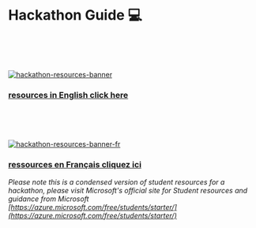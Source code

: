 # Hackathon Guide :computer:

 <br />
  <br />
   <br />

[![hackathon-resources-banner](https://user-images.githubusercontent.com/5739370/91455732-766b6980-e850-11ea-9b3c-f24ff80ee0ed.PNG)](/en/hackathon-resources-en.md)

### [resources in English click here](/en/hackathon-resources-en.md)

 <br />
  <br />
   <br />

[![hackathon-resources-banner-fr](https://user-images.githubusercontent.com/5739370/91455737-77040000-e850-11ea-9d55-5c7b525dbe64.PNG)](/fr/hackathon-resources-fr.md)

### [ressources en Français cliquez ici](/fr/hackathon-resources-fr.md)

*Please note this is a condensed version of student resources for a hackathon, please visit Microsoft's official site for Student resources and guidance from Microsoft [https://azure.microsoft.com/free/students/starter/](https://azure.microsoft.com/free/students/starter/)*

